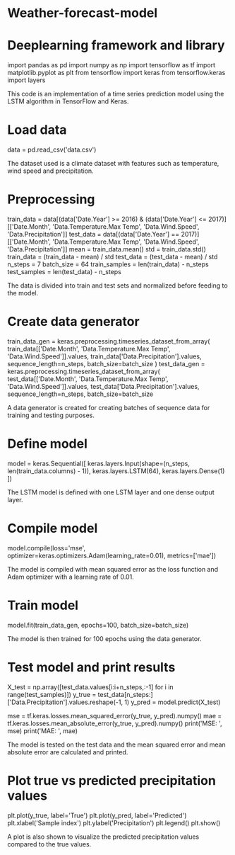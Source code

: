 # Weather-forecast-model


# Deeplearning framework and library
import pandas as pd
import numpy as np
import tensorflow as tf
import matplotlib.pyplot as plt
from tensorflow import keras
from tensorflow.keras import layers

This code is an implementation of a time series prediction model using the LSTM algorithm in TensorFlow and Keras. 

# Load data
data = pd.read_csv('data.csv')

The dataset used is a climate dataset with features such as temperature, wind speed and precipitation.

# Preprocessing
train_data = data[(data['Date.Year'] >= 2016) & (data['Date.Year'] <= 2017)][['Date.Month', 'Data.Temperature.Max Temp', 'Data.Wind.Speed', 'Data.Precipitation']]
test_data = data[(data['Date.Year'] == 2017)][['Date.Month', 'Data.Temperature.Max Temp', 'Data.Wind.Speed', 'Data.Precipitation']]
mean = train_data.mean()
std = train_data.std()
train_data = (train_data - mean) / std
test_data = (test_data - mean) / std
n_steps = 7
batch_size = 64
train_samples = len(train_data) - n_steps
test_samples = len(test_data) - n_steps

The data is divided into train and test sets and normalized before feeding to the model.

# Create data generator
train_data_gen = keras.preprocessing.timeseries_dataset_from_array(
    train_data[['Date.Month', 'Data.Temperature.Max Temp', 'Data.Wind.Speed']].values,
    train_data['Data.Precipitation'].values,
    sequence_length=n_steps,
    batch_size=batch_size
)
test_data_gen = keras.preprocessing.timeseries_dataset_from_array(
    test_data[['Date.Month', 'Data.Temperature.Max Temp', 'Data.Wind.Speed']].values,
    test_data['Data.Precipitation'].values,
    sequence_length=n_steps,
    batch_size=batch_size

A data generator is created for creating batches of sequence data for training and testing purposes. 

# Define model
model = keras.Sequential([
    keras.layers.Input(shape=(n_steps, len(train_data.columns) - 1)),
    keras.layers.LSTM(64),
    keras.layers.Dense(1)
])

The LSTM model is defined with one LSTM layer and one dense output layer.

# Compile model
model.compile(loss='mse', optimizer=keras.optimizers.Adam(learning_rate=0.01), metrics=['mae'])

The model is compiled with mean squared error as the loss function and Adam optimizer with a learning rate of 0.01.

# Train model
model.fit(train_data_gen, epochs=100, batch_size=batch_size)

The model is then trained for 100 epochs using the data generator.

# Test model and print results
X_test = np.array([test_data.values[i:i+n_steps,:-1] for i in range(test_samples)])
y_true = test_data[n_steps:]['Data.Precipitation'].values.reshape(-1, 1)
y_pred = model.predict(X_test)

mse = tf.keras.losses.mean_squared_error(y_true, y_pred).numpy()
mae = tf.keras.losses.mean_absolute_error(y_true, y_pred).numpy()
print('MSE: ', mse)
print('MAE: ', mae)

The model is tested on the test data and the mean squared error and mean absolute error are calculated and printed. 

# Plot true vs predicted precipitation values
plt.plot(y_true, label='True')
plt.plot(y_pred, label='Predicted')
plt.xlabel('Sample index')
plt.ylabel('Precipitation')
plt.legend()
plt.show()

A plot is also shown to visualize the predicted precipitation values compared to the true values.
